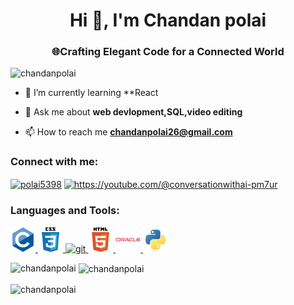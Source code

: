 <h1 align="center">Hi 👋, I'm Chandan polai</h1>
<h3 align="center">🌐Crafting Elegant Code for a Connected World</h3>
<p align="left"> <img src="https://komarev.com/ghpvc/?username=chandanpolai&label=Profile%20views&color=0e75b6&style=flat&color=green" alt="chandanpolai" /> </p>

- 🌱 I’m currently learning **React 

- 💬 Ask me about **web devlopment,SQL,video editing**

- 📫 How to reach me **chandanpolai26@gmail.com**

<h3 align="left">Connect with me:</h3>
<p align="left">
<a href="https://instagram.com/polai5398" target="blank"><img align="center" src="https://raw.githubusercontent.com/rahuldkjain/github-profile-readme-generator/master/src/images/icons/Social/instagram.svg" alt="polai5398" height="30" width="40" /></a>
<a href="https://youtube.com/@tgrpolai?si=ASsg3BfAVSTqjJJ0" target="blank"><img align="center" src="https://raw.githubusercontent.com/rahuldkjain/github-profile-readme-generator/master/src/images/icons/Social/youtube.svg" alt="https://youtube.com/@conversationwithai-pm7ur" height="30" width="40" /></a>
</p>

<h3 align="left">Languages and Tools:</h3>
<p align="left"> <a href="https://www.cprogramming.com/" target="_blank" rel="noreferrer"> <img src="https://raw.githubusercontent.com/devicons/devicon/master/icons/c/c-original.svg" alt="c" width="40" height="40"/> </a> <a href="https://www.w3schools.com/css/" target="_blank" rel="noreferrer"> <img src="https://raw.githubusercontent.com/devicons/devicon/master/icons/css3/css3-original-wordmark.svg" alt="css3" width="40" height="40"/> </a> <a href="https://git-scm.com/" target="_blank" rel="noreferrer"> <img src="https://www.vectorlogo.zone/logos/git-scm/git-scm-icon.svg" alt="git" width="40" height="40"/> </a> <a href="https://www.w3.org/html/" target="_blank" rel="noreferrer"> <img src="https://raw.githubusercontent.com/devicons/devicon/master/icons/html5/html5-original-wordmark.svg" alt="html5" width="40" height="40"/> </a> <a href="https://www.oracle.com/" target="_blank" rel="noreferrer"> <img src="https://raw.githubusercontent.com/devicons/devicon/master/icons/oracle/oracle-original.svg" alt="oracle" width="40" height="40"/> </a> <a href="https://www.python.org" target="_blank" rel="noreferrer"> <img src="https://raw.githubusercontent.com/devicons/devicon/master/icons/python/python-original.svg" alt="python" width="40" height="40"/> </a> </p>

<p><img align="left" src="https://github-readme-stats.vercel.app/api/top-langs?username=chandanpolai&show_icons=true&locale=en&layout=compact" alt="chandanpolai" /></p>

<p>&nbsp;<img align="center" src="https://github-readme-stats.vercel.app/api?username=chandanpolai&show_icons=true&locale=en" alt="chandanpolai" /></p>

<p><img align="center" src="https://github-readme-streak-stats.herokuapp.com/?user=chandanpolai&" alt="chandanpolai" /></p>
